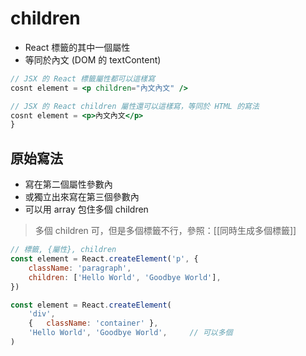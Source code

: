 # children
- React 標籤的其中一個屬性
- 等同於內文 (DOM 的 textContent)

```jsx
// JSX 的 React 標籤屬性都可以這樣寫
cosnt element = <p children="內文內文" />
```
```jsx
// JSX 的 React children 屬性還可以這樣寫，等同於 HTML 的寫法
cosnt element = <p>內文內文</p>
}
```

## 原始寫法
- 寫在第二個屬性參數內
- 或獨立出來寫在第三個參數內
- 可以用 array 包住多個 children

> 多個 children 可，但是多個標籤不行，參照：[[同時生成多個標籤]]

```js
// 標籤, {屬性}, children
const element = React.createElement('p', {
	className: 'paragraph',
	children: ['Hello World', 'Goodbye World'],
})
```
```js
const element = React.createElement(
	'div', 
	{	className: 'container' },
	'Hello World', 'Goodbye World', 	// 可以多個
)
```